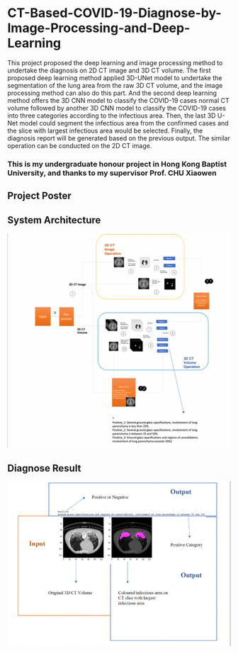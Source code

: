 # CT-Based-COVID-19-Diagnose-by-Image-Processing-and-Deep-Learning
This project proposed the deep learning and image processing method to undertake the diagnosis on 2D CT image and 3D CT volume. The first proposed deep learning method applied 3D-UNet model to undertake the segmentation of the lung area from the raw 3D CT volume, and the image processing method can also do this part. And the second deep learning method offers the 3D CNN model to classify the COVID-19 cases normal CT volume followed by another 3D CNN model to classify the COVID-19 cases into three categories according to the infectious area. Then, the last 3D U-Net model could segment the infectious area from the confirmed cases and the slice with largest infectious area would be selected. Finally, the diagnosis report will be generated based on the previous output. The similar operation can be conducted on the 2D CT image.
### This is my undergraduate honour project in Hong Kong Baptist University, and thanks to my supervisor Prof. CHU Xiaowen
## Project Poster

## System Architecture
![This is an image](https://github.com/Phoenix-JI/CT-Based-COVID-19-Diagnose-by-Image-Processing-and-Deep-Learning/blob/main/System%20Architecture.png)
## Diagnose Result
![This is an image](https://github.com/Phoenix-JI/CT-Based-COVID-19-Diagnose-by-Image-Processing-and-Deep-Learning/blob/main/Diagnose%20Result.png)
